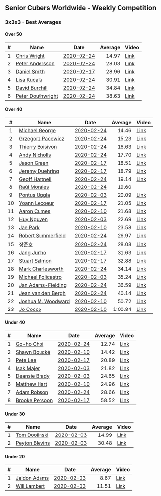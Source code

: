 ## Senior Cubers Worldwide - Weekly Competition
### 3x3x3 - Best Averages

#### Over 50

| # | Name | Date | Average | Video |
| :--: | -- | :--: | --: | -- |
| 1 | [Chris Wright](../persons/chris_wright.md) | [2020-02-24](2020-02-24.md) | 14.97 | [Link](https://www.facebook.com/events/2558750947697073/permalink/2563823887189779/) |
| 2 | [Peter Andersson](../persons/peter_andersson.md) | [2020-02-24](2020-02-24.md) | 28.03 | [Link](https://www.facebook.com/events/2558750947697073/permalink/2563790660526435/) |
| 3 | [Daniel Smith](../persons/daniel_smith.md) | [2020-02-17](2020-02-17.md) | 28.96 | [Link](https://www.facebook.com/events/616423959107229/permalink/618093752273583/) |
| 4 | [Lisa Kucala](../persons/lisa_kucala.md) | [2020-02-24](2020-02-24.md) | 30.91 | [Link](https://www.facebook.com/events/2558750947697073/permalink/2561750364063798/) |
| 5 | [David Burchill](../persons/david_burchill.md) | [2020-02-24](2020-02-24.md) | 34.84 | [Link](https://www.facebook.com/events/2558750947697073/permalink/2563602730545228/) |
| 6 | [Peter Douthwright](../persons/peter_douthwright.md) | [2020-02-24](2020-02-24.md) | 38.63 | [Link](https://www.facebook.com/events/2558750947697073/permalink/2563798140525687/) |

#### Over 40

| # | Name | Date | Average | Video |
| :--: | -- | :--: | --: | -- |
| 1 | [Michael George](../persons/michael_george.md) | [2020-02-24](2020-02-24.md) | 14.46 | [Link](https://www.facebook.com/events/2558750947697073/permalink/2559747680930733/) |
| 2 | [Grzegorz Pacewicz](../persons/grzegorz_pacewicz.md) | [2020-02-24](2020-02-24.md) | 15.23 | [Link](https://www.facebook.com/events/2558750947697073/permalink/2559926517579516/) |
| 3 | [Thierry Boisivon](../persons/thierry_boisivon.md) | [2020-02-24](2020-02-24.md) | 16.63 | [Link](https://www.facebook.com/events/2558750947697073/permalink/2561495007422667/) |
| 4 | [Andy Nicholls](../persons/andy_nicholls.md) | [2020-02-24](2020-02-24.md) | 17.70 | [Link](https://www.facebook.com/events/2558750947697073/permalink/2559165057655662/) |
| 5 | [Jason Green](../persons/jason_green.md) | [2020-02-17](2020-02-17.md) | 18.51 | [Link](https://www.facebook.com/events/616423959107229/permalink/621424961940462/) |
| 6 | [Jeremy Duehring](../persons/jeremy_duehring.md) | [2020-02-17](2020-02-17.md) | 18.79 | [Link](https://www.facebook.com/events/616423959107229/permalink/618639688885656/) |
| 7 | [Geoff Hartnell](../persons/geoff_hartnell.md) | [2020-02-24](2020-02-24.md) | 19.14 | [Link](https://www.facebook.com/events/2558750947697073/permalink/2563272783911556/) |
| 8 | [Raúl Morales](../persons/raul_morales.md) | [2020-02-24](2020-02-24.md) | 19.60 | |
| 9 | [Pontus Uggla](../persons/pontus_uggla.md) | [2020-02-03](2020-02-03.md) | 20.09 | [Link](https://www.facebook.com/pontusuggla/videos/10156642116836576/) |
| 10 | [Yoann Lecoeur](../persons/yoann_lecoeur.md) | [2020-02-17](2020-02-17.md) | 21.05 | [Link](https://www.facebook.com/events/616423959107229/permalink/616850075731284/) |
| 11 | [Aaron Cumes](../persons/aaron_cumes.md) | [2020-02-10](2020-02-10.md) | 21.68 | [Link](https://www.facebook.com/groups/1604105099735401/permalink/2133654140113825/) |
| 12 | [Huy Nguyen](../persons/huy_nguyen.md) | [2020-02-03](2020-02-03.md) | 22.69 | [Link](https://www.facebook.com/100000926461779/videos/3674895662551280/) |
| 13 | [Jae Park](../persons/jae_park.md) | [2020-02-10](2020-02-10.md) | 23.58 | [Link](https://www.facebook.com/groups/1604105099735401/permalink/2135450339934205/) |
| 14 | [Robert Summerfield](../persons/robert_summerfield.md) | [2020-02-24](2020-02-24.md) | 26.97 | [Link](https://www.facebook.com/events/2558750947697073/permalink/2559037207668447/) |
| 15 | [장준호](../persons/장준호.md) | [2020-02-24](2020-02-24.md) | 28.08 | [Link](https://www.facebook.com/events/2558750947697073/permalink/2563702233868611/) |
| 16 | [Jang Junho](../persons/jang_junho.md) | [2020-02-17](2020-02-17.md) | 31.63 | [Link](https://www.facebook.com/events/616423959107229/permalink/618758058873819/) |
| 17 | [Stuart Salmon](../persons/stuart_salmon.md) | [2020-02-17](2020-02-17.md) | 32.88 | [Link](https://www.facebook.com/events/616423959107229/permalink/621286958620929/) |
| 18 | [Mark Charlesworth](../persons/mark_charlesworth.md) | [2020-02-24](2020-02-24.md) | 34.14 | [Link](https://www.facebook.com/events/2558750947697073/permalink/2562987523940082/) |
| 19 | [Michael Policastro](../persons/michael_policastro.md) | [2020-02-03](2020-02-03.md) | 35.24 | [Link](https://www.facebook.com/100008831955388/videos/2261201300850913/) |
| 20 | [Jan Adams-Fielding](../persons/jan_adams-fielding.md) | [2020-02-24](2020-02-24.md) | 36.59 | [Link](https://www.facebook.com/events/2558750947697073/permalink/2563191537253014/) |
| 21 | [Jean van den Bergh](../persons/jean_van_den_bergh.md) | [2020-02-24](2020-02-24.md) | 40.14 | [Link](https://www.facebook.com/events/2558750947697073/permalink/2564174693821365/) |
| 22 | [Joshua M. Woodward](../persons/joshua_m._woodward.md) | [2020-02-10](2020-02-10.md) | 50.72 | [Link](https://www.facebook.com/joshua.m.woodward.9/videos/10157593929510342/) |
| 23 | [Jo Cocco](../persons/jo_cocco.md) | [2020-02-10](2020-02-10.md) | 1:00.84 | [Link](https://www.facebook.com/JoCocco/videos/10156810258257109/) |

#### Under 40

| # | Name | Date | Average | Video |
| :--: | -- | :--: | --: | -- |
| 1 | [Go-ho Choi](../persons/go-ho_choi.md) | [2020-02-24](2020-02-24.md) | 12.74 | [Link](https://www.facebook.com/events/1618332754973681/permalink/1618631721610451/) |
| 2 | [Shawn Boucké](../persons/shawn_boucke.md) | [2020-02-10](2020-02-10.md) | 14.42 | [Link](https://www.facebook.com/ShawnBoucke/videos/3054435071234922/) |
| 3 | [Pete Lee](../persons/pete_lee.md) | [2020-02-17](2020-02-17.md) | 20.89 | [Link](https://www.facebook.com/events/616423959107229/permalink/619925258757099/) |
| 4 | [Isak Majer](../persons/isak_majer.md) | [2020-02-03](2020-02-03.md) | 21.82 | [Link](https://www.facebook.com/isak.majer/videos/3126688177556268/) |
| 5 | [Deansie Brady](../persons/deansie_brady.md) | [2020-02-03](2020-02-03.md) | 24.65 | [Link](https://www.facebook.com/Magnacube.askme/videos/1047021635647834/) |
| 6 | [Matthew Hart](../persons/matthew_hart.md) | [2020-02-10](2020-02-10.md) | 24.96 | [Link](https://www.facebook.com/bazosoft/videos/10221648844229649/) |
| 7 | [Adam Robson](../persons/adam_robson.md) | [2020-02-24](2020-02-24.md) | 28.66 | [Link](https://www.facebook.com/events/2558750947697073/permalink/2562510477321120/) |
| 8 | [Brooke Persoon](../persons/brooke_persoon.md) | [2020-02-17](2020-02-17.md) | 58.52 | [Link](https://www.facebook.com/events/616423959107229/permalink/621392298610395/) |

#### Under 30

| # | Name | Date | Average | Video |
| :--: | -- | :--: | --: | -- |
| 1 | [Tom Doolinski](../persons/tom_doolinski.md) | [2020-02-03](2020-02-03.md) | 14.99 | [Link](https://www.facebook.com/tom.dooley.35175/videos/1479385075550710/) |
| 2 | [Peyton Blevins](../persons/peyton_blevins.md) | [2020-02-03](2020-02-03.md) | 30.48 | [Link](https://www.facebook.com/TheNewProcess/videos/3093917170665620/) |

#### Under 20

| # | Name | Date | Average | Video |
| :--: | -- | :--: | --: | -- |
| 1 | [Jaidon Adams](../persons/jaidon_adams.md) | [2020-02-03](2020-02-03.md) | 8.67 | [Link](https://www.facebook.com/jaidon.adams.1/videos/2562434104083122/) |
| 2 | [Will Lambert](../persons/will_lambert.md) | [2020-02-03](2020-02-03.md) | 11.51 | [Link](https://www.facebook.com/Willislwynlambert/videos/10221470476215884/) |

